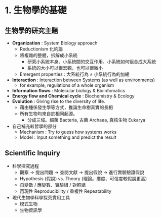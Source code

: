 # 1. 生物學的基礎

## 生物學的研究主題
- **Organization** : System Biology approach
  - Reductionism 化約論
  - 將複雜的整體，拆解成小系統
    - 研究小系統本身、小系統間的交互作用、小系統如何組合成大系統
    - 系統的大小可以很宏觀，也可以很微小
  - Emergent properties : 大系統行為 ≠ 小系統行為的加總
- **Interaction** : Interaction between Systems (as well as environments)
  - for example, regulations of a whole organism
- **Information flows** : Molecular biology & Bioinfomatics
- **Energy flow and Chemical cycle** : Biochemistry & Ecology
- **Evolution** : Giving rise to the diversity of life.
  - 藉由種係發生學等方式，推論生命樹真實的長相
  - 所有生物均來自於相同起源。
    - 分成三域。細菌 Bacteria, 古菌 Archaea, 真核生物 Eukarya
- 自己補充較哲學的部分
  - Mechanism : Try to guess how systems works
  - Model : Input something and predict the result



## Scientific Inquiry

- 科學探究過程
  - 觀察 → 提出問題 → 查閱文獻 → 提出假說 → 進行實驗驗證假說
  - Hypothesis (假說) vs. Theory (理論。廣度、可信度較假說更高)
  - 自變數 / 應變數、實驗組 / 對照組
  - 再現性 Reproducibility / 重複性 Repeatability
- 現代生物學科學探究實用工具
  - 模式生物
  - 生物資訊學


